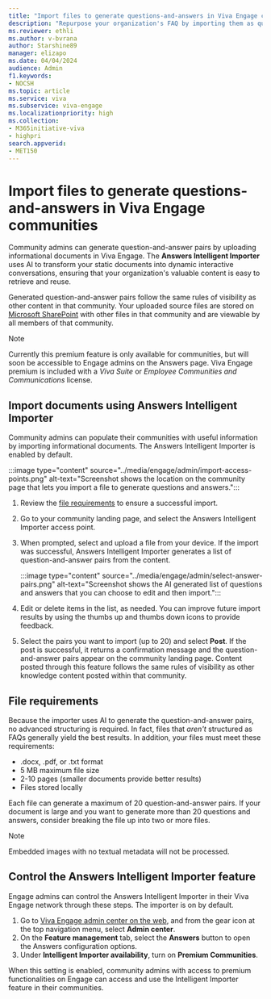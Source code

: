 ```yaml
---
title: "Import files to generate questions-and-answers in Viva Engage communities"
description: "Repurpose your organization's FAQ by importing them as question/answer pairs in Viva Engage."
ms.reviewer: ethli
ms.author: v-bvrana
author: Starshine89
manager: elizapo
ms.date: 04/04/2024
audience: Admin
f1.keywords:
- NOCSH
ms.topic: article
ms.service: viva
ms.subservice: viva-engage
ms.localizationpriority: high
ms.collection:  
- M365initiative-viva
- highpri
search.appverid:
- MET150
---
```


# Import files to generate questions-and-answers in Viva Engage communities

Community admins can generate question-and-answer pairs by uploading informational documents in Viva Engage. The **Answers Intelligent Importer** uses AI to transform your static documents into dynamic interactive conversations, ensuring that your organization's valuable content is easy to retrieve and reuse.

Generated question-and-answer pairs follow the same rules of visibility as other content in that community. Your uploaded source files are stored on [Microsoft SharePoint](/viva/engage/get-started-with-viva-engage/file-storage) with other files in that community and are viewable by all members of that community.

>[!NOTE]
>Currently this premium feature is only available for communities, but will soon be accessible to Engage admins on the Answers page. Viva Engage premium is included with a _Viva Suite_ or _Employee Communities and Communications_ license.

## Import documents using Answers Intelligent Importer

Community admins can populate their communities with useful information by importing informational documents. The Answers Intelligent Importer is enabled by default.

:::image type="content" source="../media/engage/admin/import-access-points.png" alt-text="Screenshot shows the location on the community page that lets you import a file to generate questions and answers.":::

1. Review the [file requirements](#file-requirements) to ensure a successful import.
1. Go to your community landing page, and select the Answers Intelligent Importer access point.
1. When prompted, select and upload a file from your device.
    If the import was successful, Answers Intelligent Importer generates a list of question-and-answer pairs from the content.

    :::image type="content" source="../media/engage/admin/select-answer-pairs.png" alt-text="Screenshot shows the AI generated list of questions and answers that you can choose to edit and then import.":::

1. Edit or delete items in the list, as needed. You can improve future import results by using the thumbs up and thumbs down icons to provide feedback.

1. Select the pairs you want to import (up to 20) and select **Post**.
If the post is successful, it returns a confirmation message and the question-and-answer pairs appear on the community landing page. 
Content posted through this feature follows the same rules of visibility as other knowledge content posted within that community.

## File requirements

Because the importer uses AI to generate the question-and-answer pairs, no advanced structuring is required. In fact, files that _aren't_ structured as FAQs generally yield the best results. In addition, your files must meet these requirements:

- .docx, .pdf, or .txt format
- 5 MB maximum file size
- 2-10 pages (smaller documents provide better results)
- Files stored locally

Each file can generate a maximum of 20 question-and-answer pairs. If your document is large and you want to generate more than 20 questions and answers, consider breaking the file up into two or more files.

>[!NOTE]
>Embedded images with no textual metadata will not be processed.

## Control the Answers Intelligent Importer feature

Engage admins can control the Answers Intelligent Importer in their Viva Engage network through these steps. The importer is on by default.

1. Go to [Viva Engage admin center on the web](http://engage.cloud.microsoft/main/admin), and from the gear icon at the top navigation menu, select **Admin center**.
1. On the **Feature management** tab, select the **Answers** button  to open the Answers configuration options.
1. Under **Intelligent Importer availability**, turn on **Premium Communities**.

When this setting is enabled, community admins with access to premium functionalities on Engage can access and use the Intelligent Importer feature in their communities.  